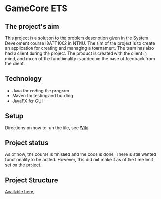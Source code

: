 # GameCore ETS

## The project's aim
This project is a solution to the problem description given in the System Develoment course IDATT1002 in NTNU.
The aim of the project is to create an application for creating and managing a tournament. 
The team has also had a client during the project. The product is created with the client in mind, and much of the functionality
is added on the base of feedback from the client.

## Technology
* Java for coding the program
* Maven for testing and building
* JavaFX for GUI

## Setup
Directions on how to run the file, see [Wiki](https://gitlab.stud.idi.ntnu.no/sojohans/sysdev_k1_05_ets/-/wikis/System-Documentation/Installation-Manual).

## Project status

As of now, the course is finished and the code is done. There is still wanted functionality to be added. However, this did not
make it as of the time limit set on the project.

## Project Structure

[Available here.](https://gitlab.stud.idi.ntnu.no/sojohans/sysdev_k1_05_ets/-/wikis/System-Documentation/Project-Structure)
